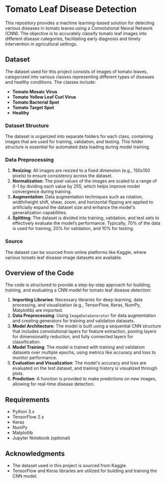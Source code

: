 # Tomato Leaf Disease Detection

This repository provides a machine learning-based solution for detecting various diseases in tomato leaves using a Convolutional Neural Network (CNN). The objective is to accurately classify tomato leaf images into different disease categories, facilitating early diagnosis and timely intervention in agricultural settings.

## Dataset

The dataset used for this project consists of images of tomato leaves, categorized into various classes representing different types of diseases and healthy conditions. The classes include:

- **Tomato Mosaic Virus**
- **Tomato Yellow Leaf Curl Virus**
- **Tomato Bacterial Spot**
- **Tomato Target Spot**
- **Healthy**

### Dataset Structure
The dataset is organized into separate folders for each class, containing images that are used for training, validation, and testing. This folder structure is essential for automated data loading during model training.

### Data Preprocessing
1. **Resizing**: All images are resized to a fixed dimension (e.g., 150x150 pixels) to ensure consistency across the dataset.
2. **Normalization**: The pixel values of the images are scaled to a range of 0-1 by dividing each value by 255, which helps improve model convergence during training.
3. **Augmentation**: Data augmentation techniques such as rotation, width/height shift, shear, zoom, and horizontal flipping are applied to artificially expand the dataset size and enhance the model's generalization capabilities.
4. **Splitting**: The dataset is divided into training, validation, and test sets to effectively evaluate the model’s performance. Typically, 70% of the data is used for training, 20% for validation, and 10% for testing.

### Source
The dataset can be sourced from online platforms like Kaggle, where various tomato leaf disease image datasets are available.

## Overview of the Code

The code is structured to provide a step-by-step approach for building, training, and evaluating a CNN model for tomato leaf disease detection:

1. **Importing Libraries**: Necessary libraries for deep learning, data processing, and visualization (e.g., TensorFlow, Keras, NumPy, Matplotlib) are imported.
2. **Data Preprocessing**: Using `ImageDataGenerator` for data augmentation and creating generators for training and validation datasets.
3. **Model Architecture**: The model is built using a sequential CNN structure that includes convolutional layers for feature extraction, pooling layers for dimensionality reduction, and fully connected layers for classification.
4. **Model Training**: The model is trained with training and validation datasets over multiple epochs, using metrics like accuracy and loss to monitor performance.
5. **Evaluation and Visualization**: The model's accuracy and loss are evaluated on the test dataset, and training history is visualized through plots.
6. **Prediction**: A function is provided to make predictions on new images, allowing for real-time disease detection.

## Requirements

- Python 3.x
- TensorFlow 2.x
- Keras
- NumPy
- Matplotlib
- Jupyter Notebook (optional)


## Acknowledgments

- The dataset used in this project is sourced from Kaggle.
- TensorFlow and Keras libraries are utilized for building and training the CNN model.

